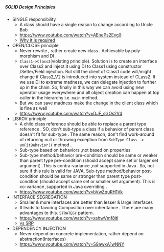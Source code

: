 ##### SOLID Design Principles
- SINGLE responsibility
    - A class should have a single reason to change according to Uncle Bob
    -  https://www.youtube.com/watch?v=AEnePs2Evg0
    -  [Why it is required](https://stackify.com/solid-design-principles/)
- OPEN/CLOSE principle
    - Never rewrite , rather create new class . Achievable by poly-morphism and DI .
    - `Class1->Class2`(violating principle). 
    Solution is to create an interface over Class2 and inject it using DI to Class1 using constructor /Setter/Field injection. But still the client of Class1 code will/might change if Class2_V2 is introduced into system instead of CLass2. If we use DI to extreme madness, we can delegate injection to further up in the chain. So, finally in this way we can avoid using new operator usage everywhere and all object creation can happen at top caller in the hierarchy i.e. `main` method.
    - But we can save madness make the change in the client class which is fine as well    
    - https://www.youtube.com/watch?v=DJF_sGOs2V4
- LISKOV principle
    - A child class reference should be able to replace a parent type reference . SO, don't sub-type a class if a behavior of parent class doesn't fit for sub-type . The same reason, don't find work-around of returning null or throwing exception from `SubType Class -> unFitBehavior()` method .
    - Sub-type based on behaviors ,not based on properties
    - Sub-type method/behavior pre-condition should be same or weaker than parent type pre-condition (should accept same set or larger set argument). This is contra-variance ,not supported in Java . So, not sure if this rule is valid for JAVA.
     Sub-type method/behavior post-condition should be same or stronger than parent type post-condition (should accept same set or smaller set argument). This is co-variance ,supported in Java overriding .
     - https://www.youtube.com/watch?v=bVwZquRH1Vk
- INTERFACE SEGREGATION
    - Smaller & more interfaces are better than lesser & large interfaces
    - It leads to favoring Composition over inheritance . There are many advantages to this. `STRATEGY` pattern.
    - https://www.youtube.com/watch?v=xahwVmf8itI
    - [vs SRP](https://stackoverflow.com/a/14388411/2653389)
- DEPENDENCY INJECTION
    - Never depend on concrete implementation, rather depend on abstraction(Interfaces)
    - https://www.youtube.com/watch?v=S9awxA1wNNY
